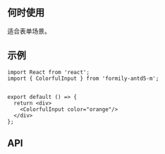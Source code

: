 ## 何时使用

适合表单场景。

## 示例

```tsx
import React from 'react';
import { ColorfulInput } from 'formily-antd5-m';


export default () => {
  return <div>
    <ColorfulInput color="orange"/>
  </div>
};
```

## API

<API hideTitle  src="@/components/colorful-input/colorful-input.tsx" />

